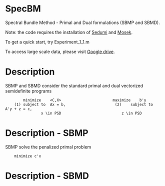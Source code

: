 # SpecBM
Spectral Bundle Method - Primal and Dual formulations (SBMP and SBMD).

Note: the code requires the installation of [Sedumi](https://sedumi.ie.lehigh.edu/) and [Mosek](https://www.mosek.com/).

To get a quick start, try Experiment_1_1.m


To access large scale data, please visit [Google drive](https://drive.google.com/drive/folders/101KqJ56fwcZMuYuTTpwUASnevcnB2frt?usp=drive_link).


# Description
SBMP and SBMD consider the standard primal and dual vectorized semidefinite programs
```
		minimize 	<C,X>						maximize 	b'y
	(1)	subject to	Ax = b,				         (2)	subject to	A'y + z = c,	
				x \in PSD							z \in PSD
```

# Description - SBMP
SBMP solve the penalized primal problem
```
	minimize c'x 
```


# Description - SBMD
